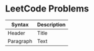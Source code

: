 # LeetCode Problems

| Syntax | Description |
| --- | ----------- |
| Header | Title |
| Paragraph | Text |